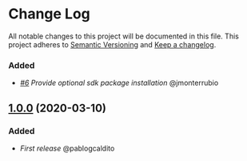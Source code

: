 # Change Log
All notable changes to this project will be documented in this file.
This project adheres to [Semantic Versioning](http://semver.org/) and [Keep a changelog](https://github.com/olivierlacan/keep-a-changelog).


### Added
- *[#6](https://github.com/idealista/oracle_instant_client_role/issues/6) Provide optional sdk package installation* @jmonterrubio

## [1.0.0](https://github.com/idealista/oracle_instant_client_role/tree/1.0.0) (2020-03-10)

### Added
- *First release* @pablogcaldito
